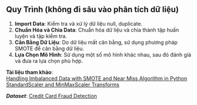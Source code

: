 ## Quy Trình (không đi sâu vào phân tích dữ liệu)

1. **Import Data**: Kiểm tra và xử lý dữ liệu null, duplicate.
2. **Chuẩn Hóa và Chia Data**: Chuẩn hóa dữ liệu và chia thành tập huấn luyện và tập kiểm tra.
3. **Cân Bằng Dữ Liệu**: Do dữ liệu mất cân bằng, sử dụng phương pháp SMOTE để cân bằng dữ liệu.
4. **Lựa Chọn Mô Hình**: Sử dụng một số mô hình khác nhau, sau đó đánh giá và đưa ra lựa chọn phù hợp.

**Tài liệu tham khảo**:  
[Handling Imbalanced Data with SMOTE and Near Miss Algorithm in Python](https://www.geeksforgeeks.org/ml-handling-imbalanced-data-with-smote-and-near-miss-algorithm-in-python/)  
[StandardScaler and MinMaxScaler Transforms](https://machinelearningmastery.com/standardscaler-and-minmaxscaler-transforms-in-python/)

***Dataset***: [Credit Card Fraud Detection](https://www.kaggle.com/datasets/mlg-ulb/creditcardfraud)
